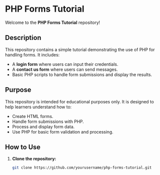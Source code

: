 # PHP Forms Tutorial

Welcome to the **PHP Forms Tutorial** repository!

## Description

This repository contains a simple tutorial demonstrating the use of PHP for handling forms. It includes:

- A **login form** where users can input their credentials.
- A **contact us form** where users can send messages.
- Basic PHP scripts to handle form submissions and display the results.

## Purpose

This repository is intended for educational purposes only. It is designed to help learners understand how to:

- Create HTML forms.
- Handle form submissions with PHP.
- Process and display form data.
- Use PHP for basic form validation and processing.

## How to Use

1. **Clone the repository:**
   ```bash
   git clone https://github.com/yourusername/php-forms-tutorial.git
